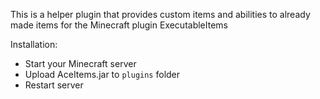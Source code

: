 This is a helper plugin that provides custom items and abilities to already made items for the Minecraft plugin ExecutableItems

Installation:
- Start your Minecraft server
- Upload AceItems.jar to `plugins` folder
- Restart server
